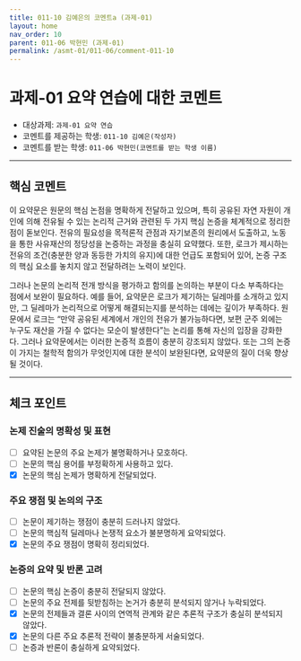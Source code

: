 ```yaml
---
title: 011-10 김예은의 코멘트a (과제-01) 
layout: home
nav_order: 10
parent: 011-06 박현민 (과제-01)
permalink: /asmt-01/011-06/comment-011-10
---
```


# 과제-01 요약 연습에 대한 코멘트

- 대상과제: `과제-01 요약 연습`
- 코멘트를 제공하는 학생: `011-10 김예은(작성자)` 
- 코멘트를 받는 학생: `011-06 박현민(코멘트를 받는 학생 이름)` 

---

## 핵심 코멘트

이 요약문은 원문의 핵심 논점을 명확하게 전달하고 있으며, 특히 공유된 자연 자원이 개인에 의해 전유될 수 있는 논리적 근거와 관련된 두 가지 핵심 논증을 체계적으로 정리한 점이 돋보인다. 전유의 필요성을 목적론적 관점과 자기보존의 원리에서 도출하고, 노동을 통한 사유재산의 정당성을 논증하는 과정을 충실히 요약했다. 또한, 로크가 제시하는 전유의 조건(충분한 양과 동등한 가치의 유지)에 대한 언급도 포함되어 있어, 논증 구조의 핵심 요소를 놓치지 않고 전달하려는 노력이 보인다.

그러나 논문의 논리적 전개 방식을 평가하고 함의를 논의하는 부분이 다소 부족하다는 점에서 보완이 필요하다. 예를 들어, 요약문은 로크가 제기하는 딜레마를 소개하고 있지만, 그 딜레마가 논리적으로 어떻게 해결되는지를 분석하는 데에는 깊이가 부족하다. 원문에서 로크는 “만약 공유된 세계에서 개인의 전유가 불가능하다면, 보편 군주 외에는 누구도 재산을 가질 수 없다는 모순이 발생한다”는 논리를 통해 자신의 입장을 강화한다. 그러나 요약문에서는 이러한 논증적 흐름이 충분히 강조되지 않았다. 또는 그의 논증이 가지는 철학적 함의가 무엇인지에 대한 분석이 보완된다면, 요약문의 질이 더욱 향상될 것이다.

---

## 체크 포인트

### 논제 진술의 명확성 및 표현  
- [ ] 요약된 논문의 주요 논제가 불명확하거나 모호하다.  
- [ ] 논문의 핵심 용어를 부정확하게 사용하고 있다.  
- [x] 논문의 핵심 논제가 명확하게 전달되었다.  

### 주요 쟁점 및 논의의 구조  
- [ ] 논문이 제기하는 쟁점이 충분히 드러나지 않았다.  
- [ ] 논문의 핵심적 딜레마나 논쟁적 요소가 불분명하게 요약되었다.  
- [x] 논문의 주요 쟁점이 명확히 정리되었다.  

### 논증의 요약 및 반론 고려  
- [ ] 논문의 핵심 논증이 충분히 전달되지 않았다.  
- [ ] 논문의 주요 전제를 뒷받침하는 논거가 충분히 분석되지 않거나 누락되었다.  
- [x] 논문의 전제들과 결론 사이의 연역적 관계와 같은 추론적 구조가 충실히 분석되지 않았다.  
- [x] 논문의 다른 주요 추론적 전략이 불충분하게 서술되었다.
- [ ] 논증과 반론이 충실하게 요약되었다. 